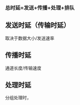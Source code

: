 


### 总时延=发送+传播+处理+排队

## 发送时延（传输时延）
取决于数据大小/发送速率
## 传播时延
通道长度/传输速度
## 处理时延
分组处理时，
<!--stackedit_data:
eyJoaXN0b3J5IjpbNDM5MzY4NzRdfQ==
-->